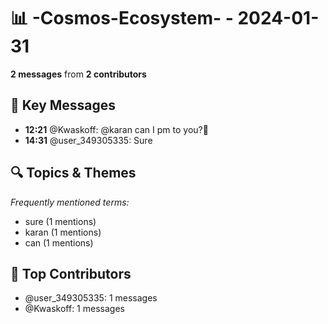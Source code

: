 # 📊 -Cosmos-Ecosystem- - 2024-01-31
**2 messages** from **2 contributors**

## 💬 Key Messages
- **12:21** @Kwaskoff: @karan can I pm to you?🙏
- **14:31** @user_349305335: Sure

## 🔍 Topics & Themes
*Frequently mentioned terms:*
- sure (1 mentions)
- karan (1 mentions)
- can (1 mentions)

## 👥 Top Contributors
- @user_349305335: 1 messages
- @Kwaskoff: 1 messages
